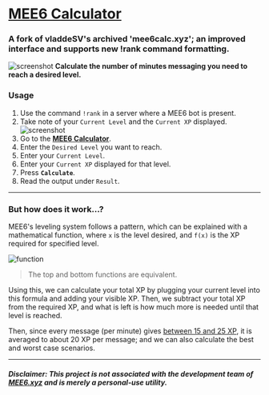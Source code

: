 # **[MEE6 Calculator](https://alanbixby.github.io/MEE6-Calculator/index.html)**
### A fork of vladdeSV's archived 'mee6calc.xyz'; an improved interface and supports new !rank command formatting.
![screenshot](https://i.gyazo.com/3acda17ce00a46129db3e0f316b8ffb6.png)
**Calculate the number of minutes messaging you need to reach a desired level.**

### Usage
1. Use the command `!rank` in a server where a MEE6 bot is present.
1. Take note of your `Current Level` and the  `Current XP` displayed.</br>
![screenshot](https://i.gyazo.com/d30658033449d2b9547c5739a3995ea0.png)
1. Go to the **[MEE6 Calculator](https://alanbixby.github.io/mee6calc/)**.
  1. Enter the `Desired Level` you want to reach.
  1. Enter your `Current Level`.
  1. Enter your `Current XP` displayed for that level.
  1. Press **`Calculate`**.
1. Read the output under `Result`.

---
### **But how does it work...?**
MEE6's leveling system follows a pattern, which can be explained with a mathematical function, where `x` is the level desired, and `f(x)` is the XP required for specified level.

![function](https://i.imgur.com/QsV6E8N.png)

> The top and bottom functions are equivalent.

Using this, we can calculate your total XP by plugging your current level into this formula and adding your visible XP. Then, we subtract your total XP from the required XP, and what is left is how much more is needed until that level is reached. 

Then, since every message (per minute) gives [between 15 and 25 XP](https://github.com/cookkkie/mee6/blob/5da379573c06eddec8ffad455c5b10681da429c3/chat-bot/plugins/levels.py#L173), it is averaged to about 20 XP per message; and we can also calculate the best and worst case scenarios.

---
##### Disclaimer: This project is not associated with the development team of [MEE6.xyz](https://mee6.xyz) and is merely a personal-use utility.
